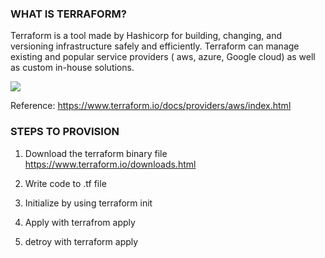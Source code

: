 ### WHAT IS TERRAFORM? 
Terraform is a tool made by Hashicorp for building, changing, and versioning infrastructure safely and efficiently. Terraform can manage existing and popular service providers ( aws, azure, Google cloud) as well as custom in-house solutions.

![](https://cloudblogs.microsoft.com/uploads/prod/sites/37/2018/04/hashicorp-terraform-banner.png)

Reference:
https://www.terraform.io/docs/providers/aws/index.html

### STEPS TO PROVISION

1) Download the terraform binary file 
https://www.terraform.io/downloads.html

2) Write code to .tf file
3) Initialize by using terraform init
4) Apply with terrafrom apply
5) detroy with terraform apply
